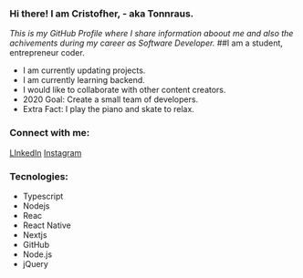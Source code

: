 ### Hi there! I am Cristofher, - aka Tonnraus.
*This is my GitHub Profile where I share information aboout me and also the achivements during my career as Software Developer.*
##I am a student, entrepreneur coder.
- I am currently updating projects.
- I am currently learning backend.
- I would like to collaborate with other content creators.
- 2020 Goal:  Create a small team of developers.
- Extra Fact: I play the piano and skate to relax.

### Connect with me:
[LInkedIn](http://https://www.linkedin.com/in/cristofher-jumbo-jimenez-168203187/ "LInkedIn")
[Instagram](http://https://www.instagram.com/anxon.mond/?hl=en "Instagram")
### Tecnologies:
- Typescript
- Nodejs
- Reac
- React Native
- Nextjs
- GitHub
- Node.js
- jQuery

